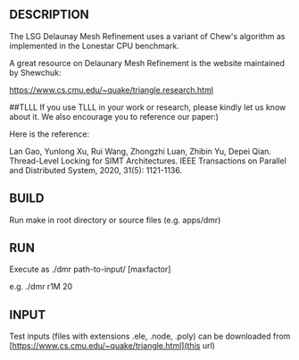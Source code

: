 ## DESCRIPTION

The LSG Delaunay Mesh Refinement uses a variant of Chew's algorithm as
implemented in the Lonestar CPU benchmark.

A great resource on Delaunary Mesh Refinement is the website
maintained by Shewchuk:

https://www.cs.cmu.edu/~quake/triangle.research.html

##TLLL
If you use TLLL in your work or research, please kindly let us know about it. We also encourage you to reference our paper:)

Here is the reference:

Lan Gao, Yunlong Xu, Rui Wang, Zhongzhi Luan, Zhibin Yu, Depei Qian. Thread-Level Locking for SIMT Architectures. IEEE Transactions on Parallel and Distributed System, 2020, 31(5): 1121-1136.


## BUILD

Run make in root directory or source files (e.g. apps/dmr)

## RUN

Execute as ./dmr path-to-input/ [maxfactor]

e.g. ./dmr r1M 20

## INPUT

Test inputs (files with extensions .ele, .node, .poly) can be downloaded from [https://www.cs.cmu.edu/~quake/triangle.html](this url)
